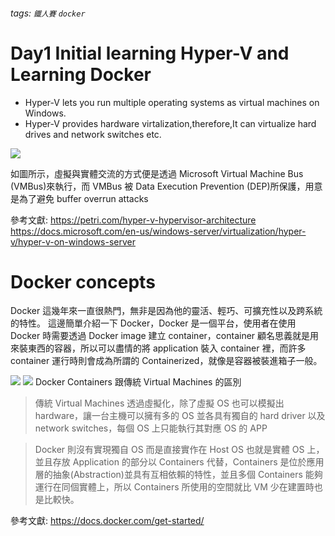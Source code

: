 ###### tags: `鐵人賽` `docker`

# Day1 Initial learning Hyper-V and Learning Docker

- Hyper-V lets you run multiple operating systems as virtual machines on Windows.
- Hyper-V provides hardware virtalization,therefore,It can virtualize hard drives and network switches etc.

![](https://petri.com/wp-content/uploads/sites/3/HyperVArchticture-600x379.gif)

如圖所示，虛擬與實體交流的方式便是透過 Microsoft Virtual Machine Bus (VMBus)來執行，而 VMBus 被 Data Execution Prevention (DEP)所保護，用意是為了避免 buffer overrun attacks

參考文獻:
https://petri.com/hyper-v-hypervisor-architecture
https://docs.microsoft.com/en-us/windows-server/virtualization/hyper-v/hyper-v-on-windows-server

# Docker concepts

Docker 這幾年來一直很熱門，無非是因為他的靈活、輕巧、可擴充性以及跨系統的特性。
這邊簡單介紹一下 Docker，Docker 是一個平台，使用者在使用 Docker 時需要透過 Docker image 建立 container，container 顧名思義就是用來裝東西的容器，所以可以盡情的將 application 裝入 container 裡，而許多 container 運行時則會成為所謂的 Containerized，就像是容器被裝進箱子一般。

![](https://docs.docker.com/images/Container%402x.png)
![](https://docs.docker.com/images/VM%402x.png)
Docker Containers 跟傳統 Virtual Machines 的區別

> 傳統 Virtual Machines 透過虛擬化，除了虛擬 OS 也可以模擬出 hardware，讓一台主機可以擁有多的 OS 並各具有獨自的 hard driver 以及 network switches，每個 OS 上只能執行其對應 OS 的 APP

> Docker 則沒有實現獨自 OS 而是直接實作在 Host OS 也就是實體 OS 上，並且存放 Application 的部分以 Containers 代替，Containers 是位於應用層的抽象(Abstraction)並具有互相依賴的特性，並且多個 Containers 能夠運行在同個實體上，所以 Containers 所使用的空間就比 VM 少在建置時也是比較快。

參考文獻:
https://docs.docker.com/get-started/

